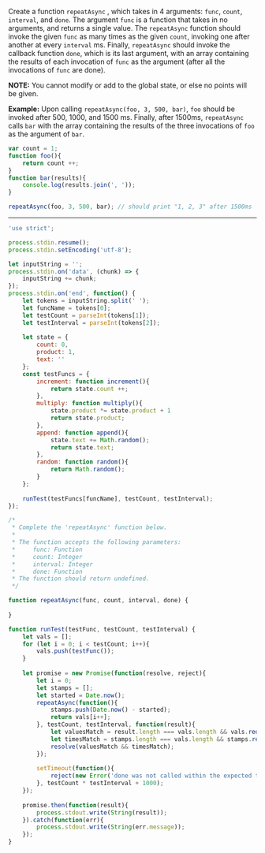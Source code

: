 Create a function `repeatAsync` , which takes in 4 arguments: `func`, `count`, `interval`, and `done`. The argument `func` is a function that takes in no arguments, and returns a single value. The `repeatAsync` function should invoke the given `func` as many times as the given `count`, invoking one after another at every `interval` ms. Finally, `repeatAsync` should invoke the callback function `done`, which is its last argument, with an array containing the results of each invocation of `func` as the argument (after all the invocations of `func` are done).

**NOTE:** You cannot modify or add to the global state, or else no points will be given.

**Example:** Upon calling `repeatAsync(foo, 3, 500, bar)`, `foo` should be invoked after 500, 1000, and 1500 ms. Finally, after 1500ms, `repeatAsync` calls `bar` with the array containing the results of the three invocations of `foo` as the argument of `bar`.

```javascript
var count = 1;
function foo(){
    return count ++;
}
function bar(results){
    console.log(results.join(', '));
}

repeatAsync(foo, 3, 500, bar); // should print "1, 2, 3" after 1500ms
```

---

```javascript
'use strict';

process.stdin.resume();
process.stdin.setEncoding('utf-8');

let inputString = '';
process.stdin.on('data', (chunk) => {
    inputString += chunk;
});
process.stdin.on('end', function() {
    let tokens = inputString.split(' ');
    let funcName = tokens[0];
    let testCount = parseInt(tokens[1]);
    let testInterval = parseInt(tokens[2]);
    
    let state = {
        count: 0,
        product: 1,
        text: ''
    };
    const testFuncs = {
        increment: function increment(){
            return state.count ++; 
        },
        multiply: function multiply(){
            state.product *= state.product + 1
            return state.product;
        },
        append: function append(){
            state.text += Math.random();
            return state.text;
        },
        random: function random(){
            return Math.random();
        }
    };
    
    runTest(testFuncs[funcName], testCount, testInterval);
});

/*
 * Complete the 'repeatAsync' function below.
 *
 * The function accepts the following parameters:
 *     func: Function
 *     count: Integer
 *     interval: Integer
 *     done: Function
 * The function should return undefined.
 */

function repeatAsync(func, count, interval, done) {
    
}

function runTest(testFunc, testCount, testInterval) {
    let vals = [];
    for (let i = 0; i < testCount; i++){
        vals.push(testFunc());
    }
    
    let promise = new Promise(function(resolve, reject){
        let i = 0;
        let stamps = [];
        let started = Date.now();
        repeatAsync(function(){
            stamps.push(Date.now() - started);
            return vals[i++];
        }, testCount, testInterval, function(result){
            let valuesMatch = result.length === vals.length && vals.reduce((acc, val, index) => acc && result[index] === val, true);
            let timesMatch = stamps.length === vals.length && stamps.reduce((acc, stamp, index) => acc && testInterval * (index + 1) - 10 < stamp && stamp < testInterval * (index + 1) + 10, true);
            resolve(valuesMatch && timesMatch);
        });
        
        setTimeout(function(){
            reject(new Error('done was not called within the expected time range'));
        }, testCount * testInterval + 1000);
    });
    
    promise.then(function(result){
        process.stdout.write(String(result));
    }).catch(function(err){
        process.stdout.write(String(err.message));
    });
}
```